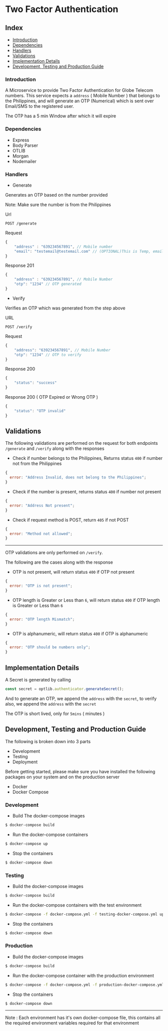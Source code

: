 # Two Factor Authentication

## Index

- [Introduction](#introduction)
- [Dependencies](#dependencies)
- [Handlers](#handlers)
- [Validations](#validations)
- [Implementation Details](#implementation-details)
- [Development, Testing and Production Guide](#development,-testing-and-production-guide)
### Introduction

A Microservice to provide Two Factor Authentication for Globe Telecom numbers.
This service expects a `address` ( Mobile Number ) that belongs to the Philippines, and will generate an OTP (Numerical) which is sent over Email/SMS to the registered user.

The OTP has a 5 min Window after which it will expire

### Dependencies

- Express
- Body Parser
- OTLIB
- Morgan
- Nodemailer

### Handlers

- Generate

Generates an OTP based on the number provided

Note: Make sure the number is from the Philippines

Url

```http
POST /generate
```

Request

```javascript
{
    "address" : "639234567891", // Mobile number
    "email": "testemail@testemail.com" // (OPTIONAL)This is Temp, email will be fetched from ESB and then sent to it
}
```

Response 201

```javascript
{
    "address" : "639234567891", // Mobile Number
    "otp": "1234" // OTP generated
}
```

- Verify

Verifies an OTP which was generated from the step above

URL

```http
POST /verify
```

Request

```javascript
{
    "address": "639234567891", // Mobile Number
    "otp": "1234" // OTP to verify
}
```

Response 200

```javascript
{
    "status": "success"
}
```

Response 200 ( OTP Expired or Wrong OTP )

```javascript
{
    "status": "OTP invalid"
}
```

## Validations

The following validations are performed on the request for both endpoints `/generate` and `/verify` along with the responses

- Check if number belongs to the Philippines, Returns status `400` if number not from the Philippines

```javascript
{
  error: "Address Invalid, does not belong to the Philippines";
}
```

- Check if the number is present, returns status `400` if number not present

```javascript
{
  error: "Address Not present";
}
```

- Check if request method is POST, return `405` if not POST

```javascript
{
  error: "Method not allowed";
}
```

---

OTP validations are only performed on `/verify`.

The following are the cases along with the response

- OTP is not present, will return status `400` if OTP not present

```javascript
{
  error: "OTP is not present";
}
```

- OTP length is Greater or Less than `6`, will return status `400` if OTP length is Greater or Less than `6`

```javascript
{
  error: "OTP length Mismatch";
}
```

- OTP is alphanumeric, will return status `400` if OTP is alphanumeric

```javascript
{
  error: "OTP should be numbers only";
}
```

## Implementation Details

A Secret is generated by calling

```javascript
const secret = optlib.authenticator.generateSecret();
```

And to generate an OTP, we append the `address` with the `secret`, to verify also, we append the `address` with the `secret`

The OTP is short lived, only for `5mins` ( minutes )

## Development, Testing and Production Guide

The following is broken down into 3 parts

- Development
- Testing
- Deployment

Before getting started, please make sure you have installed the following packages on your system and on the production server

- Docker
- Docker Compose

### Development

- Build The docker-compose images

```bash
$ docker-compose build
```

- Run the docker-compose containers

```bash
$ docker-compose up
```

- Stop the containers

```bash
$ docker-compose down
```

### Testing

- Build the docker-compose images

```bash
$ docker-compose build
```

- Run the docker-compose containers with the test environment

```bash
$ docker-compose -f docker-compose.yml -f testing-docker-compose.yml up
```

- Stop the containers

```bash
$ docker-compose down
```

### Production

- Build the docker-compose images

```bash
$ docker-compose build
```

- Run the docker-compose container with the production environment

```bash
$ docker-compose -f docker-compose.yml -f production-docker-compose.yml up -d
```

- Stop the containers

```bash
$ docker-compose down
```

---

Note : Each environment has it's own docker-compose file, this contains all the required environment variables required for that environment
